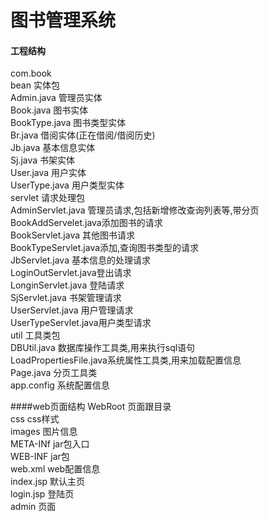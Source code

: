 # 图书管理系统

#### 工程结构
com.book<br>
	bean					实体包<br>
		Admin.java			管理员实体<br>
		Book.java			图书实体<br>
		BookType.java		图书类型实体<br>
		Br.java				借阅实体(正在借阅/借阅历史)<br>
		Jb.java				基本信息实体<br>
		Sj.java				书架实体<br>
		User.java			用户实体<br>
		UserType.java		用户类型实体<br>
	servlet					请求处理包<br>
		AdminServlet.java	管理员请求,包括新增修改查询列表等,带分页<br>
		BookAddServelet.java添加图书的请求<br>
		BookServlet.java	其他图书请求<br>
		BookTypeServlet.java添加,查询图书类型的请求<br>
		JbServlet.java		基本信息的处理请求<br>
		LoginOutServlet.java登出请求<br>
		LonginServlet.java	登陆请求<br>
		SjServlet.java		书架管理请求<br>
		UserServlet.java	用户管理请求<br>
		UserTypeServlet.java用户类型请求<br>
	util					工具类包<br>
		DBUtil.java			数据库操作工具类,用来执行sql语句<br>
		LoadPropertiesFile.java系统属性工具类,用来加载配置信息<br>
		Page.java			分页工具类<br>
	app.config				系统配置信息<br>
	
####web页面结构
WebRoot					页面跟目录<br>
	css 				css样式<br>
	images				图片信息<br>
	META-INf			jar包入口<br>
	WEB-INF				jar包<br>
		web.xml			web配置信息<br>
		index.jsp		默认主页<br>
		login.jsp		登陆页<br>
	admin				页面<br>
		
	
	
		
		
		
		
